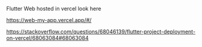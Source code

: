 Flutter Web hosted in vercel look  here 

https://web-my-app.vercel.app/#/

https://stackoverflow.com/questions/68046139/flutter-project-deployment-on-vercel/68063084#68063084
